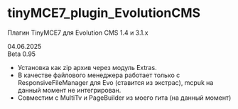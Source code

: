 # tinyMCE7_plugin_EvolutionCMS
Плагин TinyMCE7 для Evolution CMS 1.4 и 3.1.х


04.06.2025 <br>
Beta 0.95

- Установка как zip архив через модуль Extras. <br>
- В качестве файлового менеджера работает только с ResponsiveFileManager для Evo (ставится из экстрас), mcpuk на данный момент не интегрирован. <br>
- Совместим с MultiTv и PageBuilder из моего гита (на данный момент) <br>
